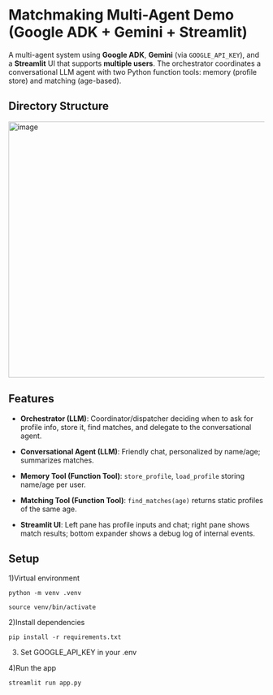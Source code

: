 # Matchmaking Multi-Agent Demo (Google ADK + Gemini + Streamlit)

A  multi-agent system using **Google ADK**, **Gemini** (via `GOOGLE_API_KEY`), and a **Streamlit** UI that supports **multiple users**. The orchestrator coordinates a conversational LLM agent with two Python function tools: memory (profile store) and matching (age-based).

## Directory Structure


<img width="506" height="504" alt="image" src="https://github.com/user-attachments/assets/b685da33-169f-4f1e-9db9-728a4716e6ac" />



## Features
- **Orchestrator (LLM)**: Coordinator/dispatcher deciding when to ask for profile info, store it, find matches, and delegate to the conversational agent.

- **Conversational Agent (LLM)**: Friendly chat, personalized by name/age; summarizes matches.

- **Memory Tool (Function Tool)**: `store_profile`, `load_profile` storing name/age per user.

- **Matching Tool (Function Tool)**: `find_matches(age)` returns static profiles of the same age.

- **Streamlit UI**: Left pane has profile inputs and chat; right pane shows match results; bottom expander shows a debug log of internal events.

## Setup

1)Virtual environment

    python -m venv .venv

    source venv/bin/activate 

2)Install dependencies

    pip install -r requirements.txt

3) Set GOOGLE_API_KEY  in your .env  

4)Run the app

    streamlit run app.py
